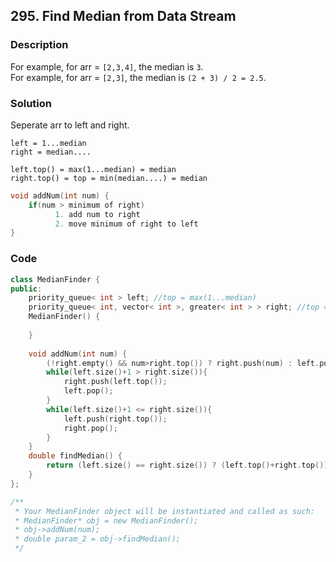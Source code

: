 ## 295. Find Median from Data Stream

### Description
For example, for arr = `[2,3,4]`, the median is `3`.  
For example, for arr = `[2,3]`, the median is `(2 + 3) / 2 = 2.5`.   

### Solution
Seperate arr to left and right.  
```
left = 1...median  
right = median....

left.top() = max(1...median) = median
right.top() = top = min(median....) = median
```
```cpp
void addNum(int num) {
    if(num > minimum of right) 
          1. add num to right
          2. move minimum of right to left
}
```

### Code
```cpp
class MedianFinder {
public:
    priority_queue< int > left; //top = max(1...median) 
    priority_queue< int, vector< int >, greater< int > > right; //top = min(median....)
    MedianFinder() {
        
    }
    
    void addNum(int num) {
        (!right.empty() && num>right.top()) ? right.push(num) : left.push(num);
        while(left.size()+1 > right.size()){
            right.push(left.top());
            left.pop();
        }
        while(left.size()+1 <= right.size()){
            left.push(right.top());
            right.pop();
        }
    }
    double findMedian() {
        return (left.size() == right.size()) ? (left.top()+right.top())/2.0 : left.top();
    }
};

/**
 * Your MedianFinder object will be instantiated and called as such:
 * MedianFinder* obj = new MedianFinder();
 * obj->addNum(num);
 * double param_2 = obj->findMedian();
 */
```
